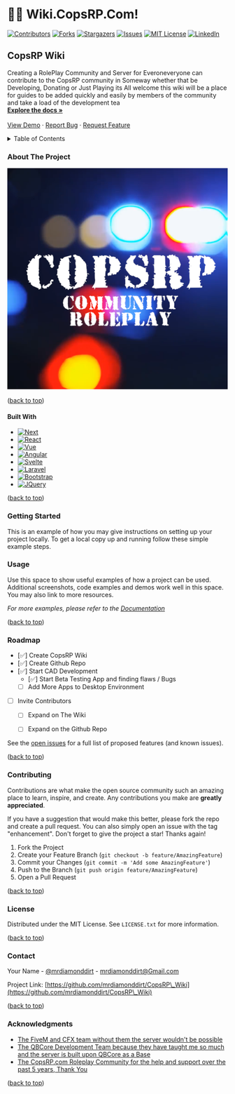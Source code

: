 # 👮‍♂️ Wiki.CopsRP.Com!

[![Contributors](https://img.shields.io/github/contributors/mrdiamonddirt/CopsRP\_Wiki.svg?style=for-the-badge)](https://github.com/mrdiamonddirt/CopsRP\_Wiki/graphs/contributors) [![Forks](https://img.shields.io/github/forks/mrdiamonddirt/CopsRP\_Wiki.svg?style=for-the-badge)](https://github.com/mrdiamonddirt/CopsRP\_Wiki/network/members) [![Stargazers](https://img.shields.io/github/stars/mrdiamonddirt/CopsRP\_Wiki.svg?style=for-the-badge)](https://github.com/mrdiamonddirt/CopsRP\_Wiki/stargazers) [![Issues](https://img.shields.io/github/issues/mrdiamonddirt/CopsRP\_Wiki.svg?style=for-the-badge)](https://github.com/mrdiamonddirt/CopsRP\_Wiki/issues) [![MIT License](https://img.shields.io/github/license/mrdiamonddirt/CopsRP\_Wiki.svg?style=for-the-badge)](https://github.com/mrdiamonddirt/CopsRP\_Wiki/blob/master/LICENSE.txt) [![LinkedIn](https://img.shields.io/badge/-LinkedIn-black.svg?style=for-the-badge\&logo=linkedin\&colorB=555)](https://linkedin.com/in/linkedin\_username)

## CopsRP Wiki

Creating a RolePlay Community and Server for Everoneveryone can contribute to the CopsRP community in Someway whether that be Developing, Donating or Just Playing its All welcome this wiki will be a place for guides to be added quickly and easily by members of the community and take a load of the development tea\
[**Explore the docs »**](https://github.com/mrdiamonddirt/CopsRP\_Wiki)\
\
[View Demo](https://github.com/mrdiamonddirt/CopsRP\_Wiki) · [Report Bug](https://github.com/mrdiamonddirt/CopsRP\_Wiki/issues) · [Request Feature](https://github.com/mrdiamonddirt/CopsRP\_Wiki/issues)

<details>

<summary>Table of Contents</summary>

1. [About The Project](./#about-the-project)
   * [Built With](./#built-with)
2. [Getting Started](./#getting-started)
   * [Prerequisites](./#prerequisites)
   * [Installation](./#installation)
3. [Usage](./#usage)
4. [Roadmap](./#roadmap)
5. [Contributing](./#contributing)
6. [License](./#license)
7. [Contact](./#contact)
8. [Acknowledgments](./#acknowledgments)

</details>

### About The Project

[![Product Name Screen Shot](.gitbook/assets/logo.png)](https://copsrp.com)

([back to top](./#readme-top))

#### Built With

* [![Next](https://img.shields.io/badge/next.js-000000?style=for-the-badge\&logo=nextdotjs\&logoColor=white)](https://nextjs.org/)
* [![React](https://img.shields.io/badge/React-20232A?style=for-the-badge\&logo=react\&logoColor=61DAFB)](https://reactjs.org/)
* [![Vue](https://img.shields.io/badge/Vue.js-35495E?style=for-the-badge\&logo=vuedotjs\&logoColor=4FC08D)](https://vuejs.org/)
* [![Angular](https://img.shields.io/badge/Angular-DD0031?style=for-the-badge\&logo=angular\&logoColor=white)](https://angular.io/)
* [![Svelte](https://img.shields.io/badge/Svelte-4A4A55?style=for-the-badge\&logo=svelte\&logoColor=FF3E00)](https://svelte.dev/)
* [![Laravel](https://img.shields.io/badge/Laravel-FF2D20?style=for-the-badge\&logo=laravel\&logoColor=white)](https://laravel.com)
* [![Bootstrap](https://img.shields.io/badge/Bootstrap-563D7C?style=for-the-badge\&logo=bootstrap\&logoColor=white)](https://getbootstrap.com)
* [![JQuery](https://img.shields.io/badge/jQuery-0769AD?style=for-the-badge\&logo=jquery\&logoColor=white)](https://jquery.com)

([back to top](./#readme-top))

### Getting Started

This is an example of how you may give instructions on setting up your project locally. To get a local copy up and running follow these simple example steps.

### Usage

Use this space to show useful examples of how a project can be used. Additional screenshots, code examples and demos work well in this space. You may also link to more resources.

_For more examples, please refer to the_ [_Documentation_](https://example.com)

([back to top](./#readme-top))

### Roadmap

* [✅] Create CopsRP Wiki
* [✅] Create Github Repo
* [✅] Start CAD Development
  * [✅] Start Beta Testing App and finding flaws / Bugs
  * [ ] Add More Apps to Desktop Environment
* [ ] Invite Contributors
  * [ ] Expand on The Wiki
  * [ ] Expand on the Github Repo
 

See the [open issues](https://github.com/mrdiamonddirt/CopsRP\_Wiki/issues) for a full list of proposed features (and known issues).

([back to top](./#readme-top))

### Contributing

Contributions are what make the open source community such an amazing place to learn, inspire, and create. Any contributions you make are **greatly appreciated**.

If you have a suggestion that would make this better, please fork the repo and create a pull request. You can also simply open an issue with the tag "enhancement". Don't forget to give the project a star! Thanks again!

1. Fork the Project
2. Create your Feature Branch (`git checkout -b feature/AmazingFeature`)
3. Commit your Changes (`git commit -m 'Add some AmazingFeature'`)
4. Push to the Branch (`git push origin feature/AmazingFeature`)
5. Open a Pull Request

([back to top](./#readme-top))

### License

Distributed under the MIT License. See `LICENSE.txt` for more information.

([back to top](./#readme-top))

### Contact

Your Name - [@mrdiamonddirt](https://twitter.com/mrdiamonddirt) - mrdiamonddirt@Gmail.com

Project Link: [https://github.com/mrdiamonddirt/CopsRP\_Wiki](https://github.com/mrdiamonddirt/CopsRP\_Wiki)

([back to top](./#readme-top))

### Acknowledgments

* [The FiveM and CFX team without them the server wouldn't be possible](https://https/forum.cfx.re/)
* [The QBCore Development Team because they have taught me so much and the server is built upon QBCore as a Base](https://docs.qbcore.org/qbcore-documentation/)
* [The CopsRP.com Roleplay Community for the help and support over the past 5 years, Thank You](https://www.copsrp.com)

([back to top](./#readme-top))
